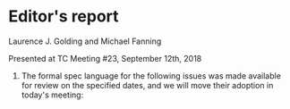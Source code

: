 # Editor's report

Laurence J. Golding and Michael Fanning

Presented at TC Meeting #23, September 12th, 2018

1. The formal spec language for the following issues was made available for review on the specified dates, and we will move their adoption in today's meeting:


